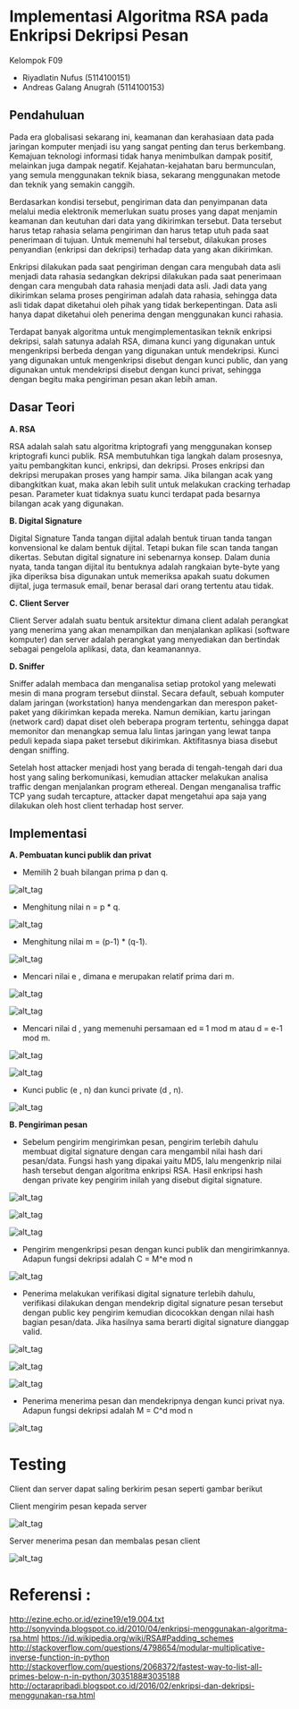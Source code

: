 # Implementasi Algoritma RSA pada Enkripsi Dekripsi Pesan

Kelompok F09

- Riyadlatin Nufus (5114100151)
- Andreas Galang Anugrah (5114100153)
## Pendahuluan
Pada era globalisasi sekarang ini, keamanan dan kerahasiaan data pada jaringan komputer menjadi isu yang sangat penting dan terus berkembang. Kemajuan teknologi informasi tidak hanya menimbulkan dampak positif, melainkan juga dampak negatif. Kejahatan-kejahatan baru bermunculan, yang semula menggunakan teknik biasa, sekarang menggunakan metode dan teknik yang semakin canggih.

Berdasarkan kondisi tersebut, pengiriman data dan penyimpanan data melalui media elektronik memerlukan suatu proses yang dapat menjamin keamanan dan keutuhan dari data yang dikirimkan tersebut. Data tersebut harus tetap rahasia selama pengiriman dan harus tetap utuh pada saat penerimaan di tujuan. Untuk memenuhi hal tersebut, dilakukan proses penyandian (enkripsi dan dekripsi) terhadap data yang akan dikirimkan. 

Enkripsi dilakukan pada saat pengiriman dengan cara mengubah data asli menjadi data rahasia sedangkan dekripsi dilakukan pada saat penerimaan dengan cara mengubah data rahasia menjadi data asli. Jadi data yang dikirimkan selama proses pengiriman adalah data rahasia, sehingga data asli tidak dapat diketahui oleh pihak yang tidak berkepentingan. Data asli hanya dapat diketahui oleh penerima dengan menggunakan kunci rahasia.

Terdapat banyak algoritma untuk mengimplementasikan teknik enkripsi dekripsi, salah satunya adalah RSA, dimana kunci yang digunakan untuk mengenkripsi berbeda dengan yang digunakan untuk mendekripsi. Kunci yang digunakan untuk mengenkripsi disebut dengan kunci public, dan yang digunakan untuk mendekripsi disebut dengan kunci privat, sehingga dengan begitu maka  pengiriman pesan akan lebih aman.

## Dasar Teori
**A. RSA**

RSA adalah salah satu algoritma kriptografi yang menggunakan konsep kriptografi kunci publik. RSA membutuhkan tiga langkah dalam prosesnya, yaitu pembangkitan kunci, enkripsi, dan dekripsi. Proses enkripsi dan dekripsi merupakan proses yang hampir sama. Jika bilangan acak yang dibangkitkan kuat, maka akan lebih sulit untuk melakukan cracking terhadap pesan. Parameter kuat tidaknya suatu kunci terdapat pada besarnya bilangan acak yang digunakan.

**B.  Digital Signature**

Digital Signature Tanda tangan dijital adalah bentuk tiruan tanda tangan konvensional ke dalam bentuk dijital. Tetapi bukan file scan tanda tangan dikertas. Sebutan digital signature ini sebenarnya konsep. Dalam dunia nyata, tanda tangan dijital itu bentuknya adalah rangkaian byte-byte yang jika diperiksa bisa digunakan untuk memeriksa apakah suatu dokumen dijital, juga termasuk email, benar berasal dari orang tertentu atau tidak.

**C.  Client Server**

Client Server adalah suatu bentuk arsitektur dimana client adalah perangkat yang menerima yang akan menampilkan dan menjalankan aplikasi (software komputer) dan server adalah perangkat yang menyediakan dan bertindak sebagai pengelola aplikasi, data, dan keamanannya.

**D. Sniffer**

Sniffer adalah membaca dan menganalisa setiap protokol yang melewati mesin di mana program tersebut diinstal. Secara default, sebuah komputer dalam jaringan (workstation) hanya mendengarkan dan merespon paket-paket yang dikirimkan kepada mereka. Namun demikian, kartu jaringan (network card) dapat diset oleh beberapa program tertentu, sehingga dapat memonitor dan menangkap semua lalu lintas jaringan yang lewat tanpa peduli kepada siapa paket tersebut dikirimkan. Aktifitasnya biasa disebut dengan sniffing.

Setelah host attacker menjadi host yang berada di tengah-tengah dari dua host yang saling berkomunikasi, kemudian attacker melakukan analisa traffic dengan menjalankan program ethereal. Dengan menganalisa traffic TCP yang sudah tercapture, attacker dapat mengetahui apa saja yang dilakukan oleh host client terhadap host server.

## Implementasi
**A. Pembuatan kunci publik dan privat**
- Memilih 2 buah bilangan prima p dan q.

![alt_tag](https://github.com/incursio13/kij/blob/master/Doc/1.PNG)

- Menghitung nilai n = p * q.

![alt_tag](https://github.com/incursio13/kij/blob/master/Doc/2.PNG)

- Menghitung nilai m = (p-1) * (q-1). 

![alt_tag](https://github.com/incursio13/kij/blob/master/Doc/3.PNG)

- Mencari nilai e , dimana e merupakan relatif prima dari m. 

![alt_tag](https://github.com/incursio13/kij/blob/master/Doc/4.PNG)

![alt_tag](https://github.com/incursio13/kij/blob/master/Doc/4a.PNG)

- Mencari nilai d , yang memenuhi persamaan ed ≡ 1 mod m atau d = e-1 mod m. 

![alt_tag](https://github.com/incursio13/kij/blob/master/Doc/5a.PNG)

![alt_tag](https://github.com/incursio13/kij/blob/master/Doc/5b.PNG)

- Kunci public (e , n) dan kunci private (d , n). 

![alt_tag](https://github.com/incursio13/kij/blob/master/Doc/6.PNG)

**B. Pengiriman pesan**
- Sebelum pengirim mengirimkan pesan, pengirim terlebih dahulu membuat digital signature dengan cara mengambil nilai hash dari pesan/data. Fungsi hash yang dipakai yaitu MD5, lalu mengenkrip nilai hash tersebut dengan algoritma enkripsi RSA. Hasil enkripsi hash dengan private key pengirim inilah yang disebut digital signature.

![alt_tag](https://github.com/incursio13/kij/blob/master/Doc/b1.PNG)

![alt_tag](https://github.com/incursio13/kij/blob/master/Doc/b2.PNG)

![alt_tag](https://github.com/incursio13/kij/blob/master/Doc/b3.PNG)

- Pengirim mengenkripsi pesan dengan kunci publik dan mengirimkannya. Adapun fungsi dekripsi adalah C = M^e mod n

![alt_tag](https://github.com/incursio13/kij/blob/master/Doc/b4.PNG)

- Penerima melakukan verifikasi digital signature terlebih dahulu, verifikasi dilakukan dengan mendekrip digital signature pesan tersebut dengan public key pengirim kemudian dicocokkan dengan nilai hash bagian pesan/data. Jika hasilnya sama berarti digital signature dianggap valid.

![alt_tag](https://github.com/incursio13/kij/blob/master/Doc/bb1.PNG)

![alt_tag](https://github.com/incursio13/kij/blob/master/Doc/bb2.PNG)

![alt_tag](https://github.com/incursio13/kij/blob/master/Doc/bb3.PNG)

- Penerima menerima pesan dan mendekripnya dengan kunci privat nya. Adapun fungsi dekripsi adalah M = C^d mod n

![alt_tag](https://github.com/incursio13/kij/blob/master/Doc/bb4.PNG)

# Testing
Client dan server dapat saling berkirim pesan seperti gambar berikut

Client mengirim pesan kepada server

![alt_tag](https://github.com/incursio13/kij/blob/master/Doc/client.PNG)

Server menerima pesan dan membalas pesan client

![alt_tag](https://github.com/incursio13/kij/blob/master/Doc/server.PNG)

# Referensi : 
http://ezine.echo.or.id/ezine19/e19.004.txt
http://sonyvinda.blogspot.co.id/2010/04/enkripsi-menggunakan-algoritma-rsa.html
https://id.wikipedia.org/wiki/RSA#Padding_schemes
http://stackoverflow.com/questions/4798654/modular-multiplicative-inverse-function-in-python
http://stackoverflow.com/questions/2068372/fastest-way-to-list-all-primes-below-n-in-python/3035188#3035188
http://octarapribadi.blogspot.co.id/2016/02/enkripsi-dan-dekripsi-menggunakan-rsa.html
